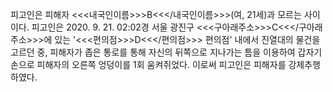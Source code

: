 피고인은 피해자 <<<내국인이름>>>B<<</내국인이름>>>(여, 21세)과 모르는 사이이다.
피고인은 2020. 9. 21. 02:02경 서울 광진구 <<<구아래주소>>>C<<</구아래주소>>>에 있는 '<<<편의점>>>D<<</편의점>>> 편의점' 내에서 진열대의 물건을 고르던 중, 피해자가 좁은 통로를 통해 자신의 뒤쪽으로 지나가는 틈을 이용하여 갑자기 손으로 피해자의 오른쪽 엉덩이를 1회 움켜쥐었다.
이로써 피고인은 피해자를 강제추행하였다.